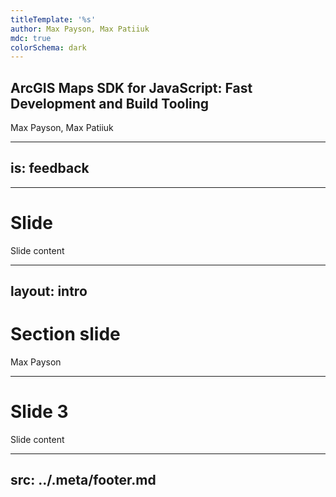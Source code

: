```yaml
---
titleTemplate: '%s'
author: Max Payson, Max Patiiuk
mdc: true
colorSchema: dark
---
```


## ArcGIS Maps SDK for JavaScript: Fast Development and Build Tooling

Max Payson, Max Patiiuk

---
is: feedback
---


---

# Slide

Slide content


---
layout: intro
---

# Section slide

Max Payson

---


# Slide 3

Slide content


---
src: ../.meta/footer.md
---
